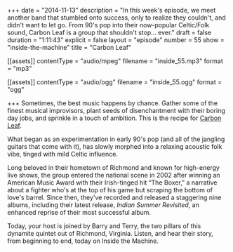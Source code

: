 +++
date = "2014-11-13"
description = "In this week's episode, we meet another band that stumbled onto success, only to realize they couldn't, and didn't want to let go. From 90's pop into their now-popular Celtic/Folk sound, Carbon Leaf is a group that shouldn't stop... ever."
draft = false
duration = "1:11:43"
explicit = false
layout = "episode"
number = 55
show = "inside-the-machine"
title = "Carbon Leaf"

[[assets]]
  contentType = "audio/mpeg"
  filename = "inside_55.mp3"
  format = "mp3"

[[assets]]
  contentType = "audio/ogg"
  filename = "inside_55.ogg"
  format = "ogg"

+++
Sometimes, the best music happens by chance. Gather some of the finest musical improvisors, plant seeds of disenchantment with their boring day jobs, and sprinkle in a touch of ambition. This is the recipe for [Carbon Leaf](http://carbonleaf.com).

What began as an experimentation in early 90's pop (and all of the jangling guitars that come with it), has slowly morphed into a relaxing acoustic folk vibe, tinged with mild Celtic influence.

Long beloved in their hometown of Richmond and known for high-energy live shows, the group entered the national scene in 2002 after winning an American Music Award with their Irish-tinged hit “The Boxer,” a narrative about a fighter who's at the top of his game but scraping the bottom of love's barrel. Since then, they've recorded and released a staggering nine albums, including their latest release, *Indian Summer Revisited*, an enhanced reprise of their most successful album.

Today, your host is joined by Barry and Terry, the two pillars of this dynamite quintet out of Richmond, Virginia. Listen, and hear their story, from beginning to end, today on Inside the Machine.